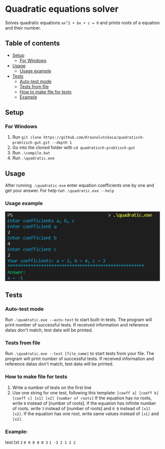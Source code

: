 # Quadratic equations solver

Solves quadratic equations `ax^2 + bx + с = 0` and prints roots of a equation and their number.

## Table of contents

- [Setup](#setup)
    - [For Windows](#for-windows)
- [Usage](#usage)
    - [Usage example](#usage-example)
- [Tests](#tests)
    - [Auto-test mode](#auto-test-mode)
    - [Tests from file](#tests-from-file)
    - [How to make file for tests](#how-to-make-file-for-tests)
    - [Example](#example)
  
## Setup

### For Windows

1. Run `git clone https://github.com/Krasnolutskaia/quadratisch-praktisch-gut.git --depth 1`
2. Go into the cloned folder with `cd quadratisch-praktisch-gut`
3. Run `.\compile.bat`
4. Run `.\quadratic.exe`

## Usage

After running `.\quadratic.exe` enter equation coefficients one by one and get your answer.
For help run `.\quadratic.exe --help`

### Usage example

![example](screenshots/example.PNG)

## Tests

### Auto-test mode

Run `.\quadratic.exe --auto-test` to start built-in tests. The program will print number of successful tests. If received information and reference datas don't match, test data will be printed.

### Tests from file

Run `.\quadratic.exe --test [file_name]` to start tests from your file. The program will print number of successful tests. If received information and reference datas don't match, test data will be printed.

### How to make file for tests 

1. Write a number of tests on the first line
2. Use one string for one test, following this template:
   `[coeff a] [coeff b] [coeff c] [x1] [x2] [number of roots]`
   If the equation has no roots, write `0` instead of [number of roots]. If the equation has infinite number of roots, write `3` instead of [number of roots] and `0 0` instead of `[x1] [x2]`.
   If the equation has one root, write same values instead of `[x1]` and `[x2]`.
   
### Example:

test.txt
```2```
```0 0 0 0 0 3```
```1 -3 2 1 2 2```
